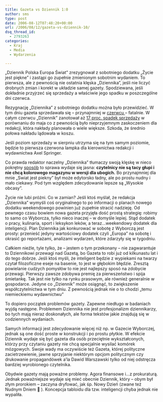 ```yaml
---
title: Gazeta vs Dziennik 1:0
author: sms
type: post
date: 2006-08-12T07:48:20+00:00
url: /2006/08/12/gazeta-vs-dziennik-10/
dsq_thread_id:
  - 2793263
categories:
  - Kraj
  - Media
  - Wydarzenia

---
```

&#8222;Dziennik Polska Europa Świat&#8221; zrezygnował z sobotniego dodatku &#8222;Życie jest piękne&#8221; i zastąpi go zupełnie zmienionym sobotnim wydaniem. To pierwsza, ale z pewnością nie ostatnia klęska &#8222;Dziennika&#8221;, jeśli nie liczyć drobnych zmian i korekt w układzie samej gazety. Spodziewana, jeśli dokładnie przyjrzeć się sprzedaży a właściwie jego spadku w poszczególne dni czerwca.<!--more-->


  
Rezygnację &#8222;Dziennika&#8221; z sobotniego dodatku można było przewidzieć. W tym dniu gazeta sprzedawała się &#8211; przynajmniej w <a target="_blank" href="http://wirtualnemedia.pl/document.php?id=1477756">czerwcu </a>&#8211; fatalnie. W całym czerwcu &#8222;Dziennik&#8221; zanotował aż <a target="_blank" href="http://www.dziennikarz.pl/sms/?p=155">17 proc. spadek sprzedaży</a> w porównaniu do maja co z pewnością było nieprzyjemnym zaskoczeniem dla redakcji, która nakłady planowała o wiele większe. Szkoda, że średnio połowa nakładu lądowała w koszu.
  
Jeśli poziom sprzedaży w sierpniu utrzyma się na tym samym poziomie, będzie to pierwsza czerwona lampka dla kierownictwa redakcji i wydawnictwa Axel Springer.
  
Co prawda redaktor naczelny &#8222;Dziennika&#8221; tłumaczy swoją klęskę w nieco pokrętny <a target="_blank" href="http://www.axelspringer.pl/infprasowe/artykul.asp?Artykul=827">sposób</a> to sprawa wydaje się jasna: **czytelnicy nie są tacy głupi i nie chcą kolorowego magazynu w wersji dla ubogich.** Bo przynajmniej dla mnie &#8222;Swiat jest piekny&#8221; był może edytorsko ładny, ale po prostu nudny i mało ciekawy. Pod tym względem zdecydowanie lepsze są &#8222;Wysokie obcasy&#8221;.
  
Życie nie lubi próżni. Co w zamian? Jeśli ktoś myślał, że redakcja &#8222;Dziennika&#8221; wymyśli coś oryginalnego to po informacji o planach nowego dodatku weekendowego powinien już zupełnie stracić nadzieję. Od pewnego czasu bowiem nowa gazeta przyjęła dość prostą strategię: robimy to samo co Wyborcza, tylko nieco inaczej &#8211; w domyśle lepiej. Stąd dodatek o pracy, kulinaria, sport i leksykon leków, a teraz&#8230;weekendowy dodatek dla inteligencji. Plan Dziennika jak konkurować w sobotę z Wyborczą jest prosty: przenieść jedyny wartościowy dodatek czyli &#8222;Europa&#8221; na sobotę i okrasić go reportażami, analizami wydarzeń, które zdarzyły się w tygodniu.
  
Całkiem nieźle, tyle tylko, że &#8211; jestem o tym przekonany &#8211; nie zagwarantuje to Dziennikowi przewagi nad Gazetą, bo Gazeta to robi już od kilkunastu lat i do tego dobrze. Jeśli ktoś myśli, że inteligent będzie z wypiekami na twarzy czytał filozoficzne eseje na basenie, to jest w głębokim błędzie. Zresztą powielanie cudzych pomysłów to nie jest najlepszy sposó na zdobycie przewagi. Pierwszy zawsze zdobywa premię za pierwszeństwo i spija śmietankę. Tak jest nie tylko na rynku prasowym, ale również generalnie w gospodarce. Jedyne co &#8222;Dziennik&#8221; może osiągnąć, to zwiększenie współczytelnictwa w tym dniu. Z pewnością jednak nie o to chodzi &#8222;temu niemieckiemu wydawnictwu&#8221;
  
To dopiero początek problemów gazety. Zapewne niedługo w badaniach wyjdą następne. Problemem Dziennika nie jest profesjonalizm dziennikarzy, bo tych mają nieraz doskonałych, ale forma tekstów jakie znajdują się w codziennych wydaniach.
  
Samych informacji jest zdecydowanie więcej niż np. w Gazecie Wyborczej, jednak są one dość proste w konstrukcji i po prostu płytkie. W efekcie Dziennik wydaje się być gazeta dla osób przeciętnie wykształconych, którzy przy czytaniu gazety nie chcą specjalnie wysilać komórek mózgowych. Swoje wady ma oczywiście też Gazeta, której polityczne zacietrzewienie, jawne sprzyjanie niektórym opcjom politycznym czy drukowanie propagandówek a&#8217;la Dawid Warszawski tylko od niej odstręcza bardziej wyrobionego czytelnika.
  
Obydwie gazety mają poważne problemy. Agora finansowe i&#8230;z prokuraturą. Jednak poważniejsze wydaje się mieć obecnie Dziennik, który &#8211; obym był złym prorokiem &#8211; zaczyna dryfować, jak śp. Nowy Dzień (zwane też Nudnym Dniem 🙂 ). Koncepcja tabloidu dla tzw. inteligencji chyba jednak nie wypaliła.